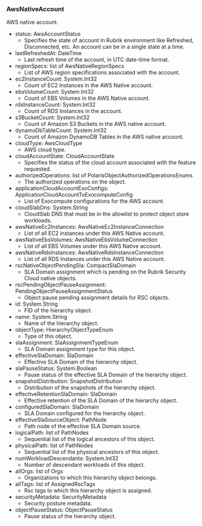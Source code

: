 ### AwsNativeAccount
AWS native account.

- status: AwsAccountStatus
  - Specifies the state of account in Rubrik environment like Refreshed, Disconnected, etc. An account can be in a single state at a time.
- lastRefreshedAt: DateTime
  - Last refresh time of the account, in UTC date-time format.
- regionSpecs: list of AwsNativeRegionSpecs
  - List of AWS region specifications associated with the account.
- ec2InstanceCount: System.Int32
  - Count of EC2 Instances in the AWS Native account.
- ebsVolumeCount: System.Int32
  - Count of EBS Volumes in the AWS Native account.
- rdsInstanceCount: System.Int32
  - Count of RDS Instances in the account.
- s3BucketCount: System.Int32
  - Count of Amazon S3 Buckets in the AWS native account.
- dynamoDbTableCount: System.Int32
  - Count of Amazon DynamoDB Tables in the AWS native account.
- cloudType: AwsCloudType
  - AWS cloud type.
- cloudAccountState: CloudAccountState
  - Specifies the status of the cloud account associated with the feature requested.
- authorizedOperations: list of PolarisObjectAuthorizedOperationsEnums
  - The authorized operations on the object.
- applicationCloudAccountExoConfigs: ApplicationCloudAccountToExocomputeConfig
  - List of Exocompute configurations for the AWS account.
- cloudSlabDns: System.String
  - CloudSlab DNS that must be in the allowlist to protect object store workloads.
- awsNativeEc2Instances: AwsNativeEc2InstanceConnection
  - List of all EC2 instances under this AWS Native account.
- awsNativeEbsVolumes: AwsNativeEbsVolumeConnection
  - List of all EBS Volumes under this AWS Native account.
- awsNativeRdsInstances: AwsNativeRdsInstanceConnection
  - List of all RDS Instances under this AWS Native account.
- rscNativeObjectPendingSla: CompactSlaDomain
  - SLA Domain assignment which is pending on the Rubrik Security Cloud native objects.
- rscPendingObjectPauseAssignment: PendingObjectPauseAssignmentStatus
  - Object pause pending assignment details for RSC objects.
- id: System.String
  - FID of the hierarchy object.
- name: System.String
  - Name of the hierarchy object.
- objectType: HierarchyObjectTypeEnum
  - Type of this object.
- slaAssignment: SlaAssignmentTypeEnum
  - SLA Domain assignment type for this object.
- effectiveSlaDomain: SlaDomain
  - Effective SLA Domain of the hierarchy object.
- slaPauseStatus: System.Boolean
  - Pause status of the effective SLA Domain of the hierarchy object.
- snapshotDistribution: SnapshotDistribution
  - Distribution of the snapshots of the hierarchy object.
- effectiveRetentionSlaDomain: SlaDomain
  - Effective retention of the SLA Domain of the hierarchy object.
- configuredSlaDomain: SlaDomain
  - SLA Domain configured for the hierarchy object.
- effectiveSlaSourceObject: PathNode
  - Path node of the effective SLA Domain source.
- logicalPath: list of PathNodes
  - Sequential list of the logical ancestors of this object.
- physicalPath: list of PathNodes
  - Sequential list of the physical ancestors of this object.
- numWorkloadDescendants: System.Int32
  - Number of descendant workloads of this object.
- allOrgs: list of Orgs
  - Organizations to which this hierarchy object belongs.
- allTags: list of AssignedRscTags
  - Rsc tags to which this hierarchy object is assigned.
- securityMetadata: SecurityMetadata
  - Security posture metadata.
- objectPauseStatus: ObjectPauseStatus
  - Pause status of the hierarchy object.
